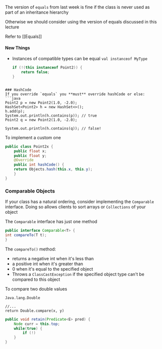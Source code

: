 The version of `equals` from last week is fine if the class is never used as part of an inheritance hierarchy

Otherwise we should consider using the version of equals discussed in this lecture

Refer to [[Equals]]
#### New Things

- Instances of compatible types can be equal
	`val instanceof MyType`
	
	```java
	if (!(this instanceof Point2)) {
		return false;
	}
```

### HashCode
If you override `equals` you **must** override hashCode or else:
```java
Point2 p = new Point2(1.0, -2.0);  
HashSet<Point2> h = new HashSet<>();  
h.add(p);  
System.out.println(h.contains(p)); // true  
Point2 q = new Point2(1.0, -2.0);  

System.out.println(h.contains(q)); // false!
```
To implement a custom one
```java
public class Point2x {  
	public float x;  
	public float y;  
	@Override  
	public int hashCode() {  
	return Objects.hash(this.x, this.y);  
	}
}
```
### Comparable Objects
If your class has a natural ordering, consider implementing the `Comparable` interface. Doing so allows clients to sort arrays or `Collections` of your object

The `Comparable` interface has just one method
```java
public interface Comparable<T> {  
int compareTo(T t);
}
```
The `compareTo()` method:
- returns a negative int when it's less than
- a positive int when it's greater than
- 0 when it's equal to the specified object
- Throws a `ClassCastException` if  the specified object type can't be compared to this object

To compare two double values
```
Java.lang.Double

//...
return Double.compare(x, y)
```

```java
public void retain(Predicate<E> pred) {
	Node curr = this.top;
	while(true) {
		if (!)
	}
}
```